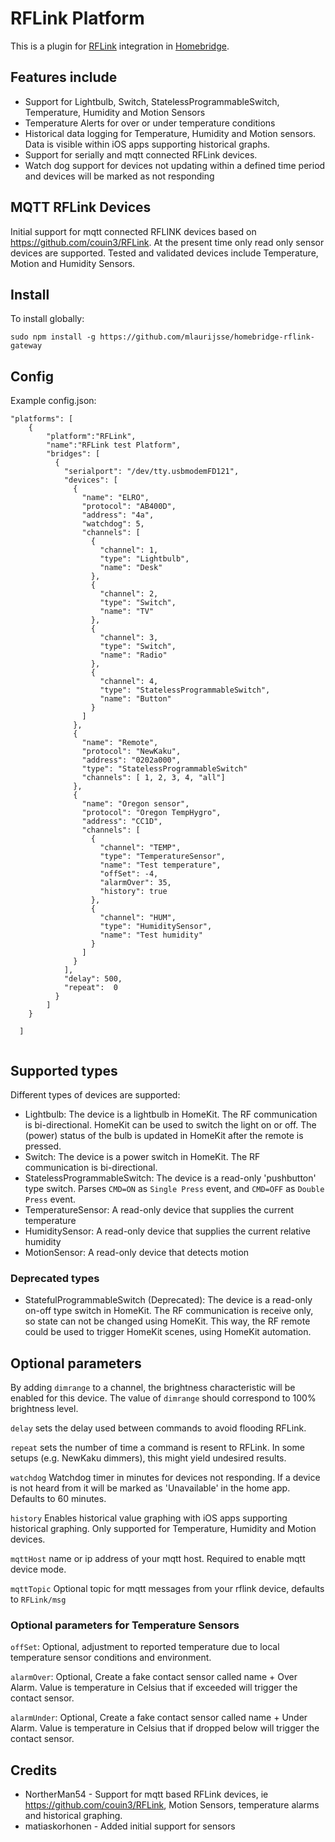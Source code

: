 # RFLink Platform
This is a plugin for [RFLink](http://www.nemcon.nl/blog2/) integration in [Homebridge](https://github.com/nfarina/homebridge).

## Features include

- Support for Lightbulb, Switch, StatelessProgrammableSwitch, Temperature, Humidity and Motion Sensors
- Temperature Alerts for over or under temperature conditions
- Historical data logging for Temperature, Humidity and Motion sensors.  Data is visible within iOS apps supporting historical graphs.
- Support for serially and mqtt connected RFLink devices.
- Watch dog support for devices not updating within a defined time period and devices will be marked as not responding

## MQTT RFLink Devices

Initial support for mqtt connected RFLINK devices based on https://github.com/couin3/RFLink.  At the present time only read only sensor devices are supported.  Tested and validated devices include Temperature, Motion and Humidity Sensors.

## Install
To install globally:
```
sudo npm install -g https://github.com/mlaurijsse/homebridge-rflink-gateway
```

## Config
Example config.json:

```
"platforms": [
    {
        "platform":"RFLink",
        "name":"RFLink test Platform",
        "bridges": [
          {
            "serialport": "/dev/tty.usbmodemFD121",
            "devices": [
              {
                "name": "ELRO",
                "protocol": "AB400D",
                "address": "4a",
                "watchdog": 5,
                "channels": [
                  {
                    "channel": 1,
                    "type": "Lightbulb",
                    "name": "Desk"
                  },
                  {
                    "channel": 2,
                    "type": "Switch",
                    "name": "TV"
                  },
                  {
                    "channel": 3,
                    "type": "Switch",
                    "name": "Radio"
                  },
                  {
                    "channel": 4,
                    "type": "StatelessProgrammableSwitch",
                    "name": "Button"
                  }
                ]
              },
              {
                "name": "Remote",
                "protocol": "NewKaku",
                "address": "0202a000",
                "type": "StatelessProgrammableSwitch"
                "channels": [ 1, 2, 3, 4, "all"]
              },
              {
                "name": "Oregon sensor",
                "protocol": "Oregon TempHygro",
                "address": "CC1D",
                "channels": [
                  {
                    "channel": "TEMP",
                    "type": "TemperatureSensor",
                    "name": "Test temperature",
                    "offSet": -4,
                    "alarmOver": 35,
                    "history": true
                  },
                  {
                    "channel": "HUM",
                    "type": "HumiditySensor",
                    "name": "Test humidity"
                  }
                ]
              }
            ],
            "delay": 500,
            "repeat":  0
          }
        ]
    }

  ]


```

## Supported types
Different types of devices are supported:
* Lightbulb: The device is a lightbulb in HomeKit. The RF communication is bi-directional. HomeKit can be used to switch the light on or off. The (power) status of the bulb is updated in HomeKit after the remote is pressed.
* Switch: The device is a power switch in HomeKit. The RF communication is bi-directional.
* StatelessProgrammableSwitch: The device is a read-only 'pushbutton' type switch. Parses `CMD=ON` as `Single Press` event, and `CMD=OFF` as `Double Press` event.
* TemperatureSensor: A read-only device that supplies the current temperature
* HumiditySensor:  A read-only device that supplies the current relative humidity
* MotionSensor: A read-only device that detects motion

### Deprecated types

* StatefulProgrammableSwitch (Deprecated): The device is a read-only on-off type switch in HomeKit. The RF communication is receive only, so state can not be changed using HomeKit. This way, the RF remote could be used to trigger HomeKit scenes, using HomeKit automation.

## Optional parameters
By adding `dimrange` to a channel, the brightness characteristic will be enabled for this device. The value of `dimrange` should correspond to 100% brightness level.

`delay` sets the delay used between commands to avoid flooding RFLink.

`repeat` sets the number of time a command is resent to RFLink. In some setups (e.g. NewKaku dimmers), this might yield undesired results.

`watchdog` Watchdog timer in minutes for devices not responding.  If a device is not heard from it will be marked as 'Unavailable' in the home app. Defaults to 60 minutes.

`history` Enables historical value graphing with iOS apps supporting historical graphing.  Only supported for Temperature, Humidity and Motion devices.

`mqttHost` name or ip address of your mqtt host.  Required to enable mqtt device mode.

`mqttTopic` Optional topic for mqtt messages from your rflink device, defaults to `RFLink/msg`

### Optional parameters for Temperature Sensors

`offSet`: Optional, adjustment to reported temperature due to local temperature sensor conditions and environment.

`alarmOver`: Optional, Create a fake contact sensor called name + Over Alarm.  Value is temperature in Celsius that if exceeded will trigger the contact sensor.

`alarmUnder`: Optional, Create a fake contact sensor called name + Under Alarm.  Value is temperature in Celsius that if dropped below will trigger the contact sensor.

## Credits

* NortherMan54 - Support for mqtt based RFLink devices, ie https://github.com/couin3/RFLink, Motion Sensors, temperature alarms and historical graphing.
* matiaskorhonen - Added initial support for sensors
